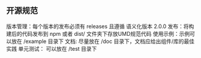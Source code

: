 ## 开源规范

版本管理：每个版本的发布必须有 releases 且遵循 语义化版本 2.0.0
发布：将构建后的代码发布到 npm 或者 dist/ 文件夹下存放UMD规范代码
使用示例：示例可以放在 /example 目录下
文档: 尽量放在 /doc 目录下，文档应给出组件/库的最佳实践
单元测试： 可以放在 /test 目录下
